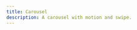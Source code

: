 ```yaml
---
title: Carousel
description: A carousel with motion and swipe.
---
```


<DocsPage 
    :title="frontmatter.title" 
    :description="frontmatter.description"
    path="views/components/Carousel.md">

</DocsPage>
